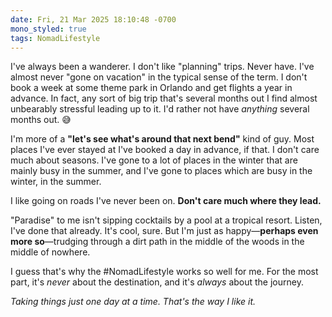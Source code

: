 ```yaml
---
date: Fri, 21 Mar 2025 18:10:48 -0700
mono_styled: true
tags: NomadLifestyle
---
```


I've always been a wanderer. I don't like "planning" trips. Never have. I've almost never "gone on vacation" in the typical sense of the term. I don't book a week at some theme park in Orlando and get flights a year in advance. In fact, any sort of big trip that's several months out I find almost unbearably stressful leading up to it. I'd rather not have _anything_ several months out. 😅

I'm more of a **"let's see what's around that next bend"** kind of guy. Most places I've ever stayed at I've booked a day in advance, if that. I don't care much about seasons. I've gone to a lot of places in the winter that are mainly busy in the summer, and I've gone to places which are busy in the winter, in the summer.

I like going on roads I've never been on. **Don't care much where they lead.**

"Paradise" to me isn't sipping cocktails by a pool at a tropical resort. Listen, I've done that already. It's cool, sure. But I'm just as happy—**perhaps even more so**—trudging through a dirt path in the middle of the woods in the middle of nowhere.

I guess that's why the #NomadLifestyle works so well for me. For the most part, it's *never* about the destination, and it's *always* about the journey.

_Taking things just one day at a time. That's the way I like it._
